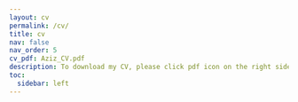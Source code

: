 ```yaml
---
layout: cv
permalink: /cv/
title: cv
nav: false 
nav_order: 5
cv_pdf: Aziz_CV.pdf
description: To download my CV, please click pdf icon on the right side of the page.
toc:
  sidebar: left
---
```

